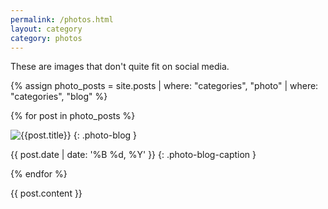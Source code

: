 ```yaml
---
permalink: /photos.html
layout: category
category: photos
---
```


These are images that don't quite fit on social media.

{% assign photo_posts = site.posts | where: "categories", "photo" | where: "categories", "blog" %}

{% for post in photo_posts %}

![{{post.title}}]({{post.image}})
{: .photo-blog }

{{ post.date | date: '%B %d, %Y' }}
{: .photo-blog-caption }

{% endfor %}



{{ post.content }}